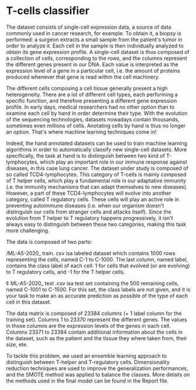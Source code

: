 # T-cells classifier


The dataset consists of single-cell expression data, a source of data commonly used in cancer research, for example. To obtain it, a biopsy is performed: a surgeon extracts a small sample from the patient's tumor in order to analyze it. Each cell in the sample is then individually analyzed to obtain its gene expression profile. A single-cell dataset is thus composed of a collection of cells, corresponding to the rows, and the columns represent the different genes present in our DNA. Each value is interpreted as the expression level of a gene in a particular cell, i.e. the amount of proteins produced whenever that gene is read within the cell machinery.

The different cells composing a cell tissue generally present a high heterogeneity. There are a lot of different cell types, each performing a specific function,
and therefore presenting a different gene expression profile. In early days, medical researchers had no other option than to examine each cell by hand in
order determine their type. With the evolution of the sequencing technologies, datasets nowadays contain thousands, sometimes even millions of cells.
Anotating cells by hand is thus no longer an option. That's where machine learning techniques come in!

Indeed, the hand annotated datasets can be used to train machine learning algorithms in order to automatically classify new single-cell datasets. More
specifically, the task at hand is to distinguish between two kind of T-lymphocytes, which play an important role in our immune response against diseases, in this
case lung cancer. The dataset under study is composed of so called TCD4-lymphocytes. This category of T-cells is mainly composed of T helper cells, which
play a fundamental role in our adaptative immunity (.e. the immunity mechanisms that can adapt themselves to new diseases). However, a part of these
TCD4-lymphocytes will evolve into another category, called T regulatory cells. These cells will play an active role in preventing autoimmune diseases (i.e. when
our organism doesn't distinguish our cells from stranger cells and attacks itself). Since the evolution from T helper to T regulatory happens progressively, it
isn't always easy to distinguish between these two categories, making this task more challenging.


The data is composed of two parts:

/ML-A5-2020_ train. csv isa labeled dataset which contains 1000 rows representing the cells, named C-1 to C-1000. The last column, named label,
contains the class label of each cell: 1 for cells that evolved (or are evolving) to T regulatory cells, and -1 for the T helper cells.

¢ ML-A5-2020_ test .csv isa test set containing the 500 remaining cells, named C-1001 to C-1500. For this set, the class labels are not given, and it is your
task to make an as accurate prediction as possible of the type of each cell in this dataset.

The data matrix is composed of 23384 columns (+ 1 label column for the training set). Columns 1 to 23370 represent the different genes. The values in those
columns are the expression levels of the genes in each cell. Columns 23371 to 23384 contain additional information about the cells in the dataset, such as the
patient and the tissue they where taken from, their size, ete.



To tackle this problem, we used an ensemble learning approach to distinguish between T-helper and T-regulatory cells. Dimensionality reduction techniques are used to improve the generalization performances, and the SMOTE method was applied to balance the classes. More details on the methods used in the final model can be found in the Report file.

